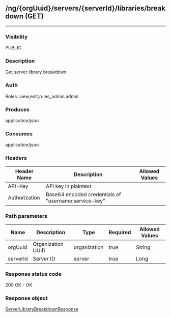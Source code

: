 ## /ng/{orgUuid}/servers/{serverId}/libraries/breakdown (GET)
---
### Visibility
PUBLIC
### Description
Get server library breakdown
### Auth
Roles: view,edit,rules_admin,admin
### Produces
application/json
### Consumes
application/json
### Headers
| Header Name | Description | Allowed Values |
| ----------- | ----------- | ----------- |
| API-Key | API key in plaintext |  |
| Authorization | Base64 encoded credentials of &quot;username:service-key&quot; |  |
### Path parameters
| Name | Description | Type | Required | Allowed Values |
| ----------- | ----------- | ----------- | ----------- | ----------- |
| orgUuid | Organization UUID | organization | true | String |
| serverId | Server ID | server | true | Long |
### Response status code
200 OK - OK
### Response object
[ServerLibraryBreakdownResponse](<../../objects/ServerLibraryBreakdownResponse.md>)
